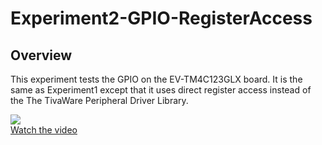 # Experiment2-GPIO-RegisterAccess

## Overview
This experiment tests the GPIO on the EV-TM4C123GLX board.  It is the same as Experiment1 except that it uses direct register access instead of the The TivaWare Peripheral Driver Library.

[![](http://img.youtube.com/vi/_HHdLuPHRIA/1.jpg)](https://youtu.be/_HHdLuPHRIA)<br>
[Watch the video](https://youtu.be/_HHdLuPHRIA)
